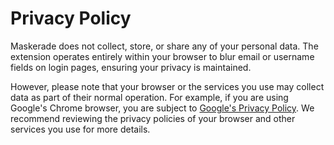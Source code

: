 # Privacy Policy

Maskerade does not collect, store, or share any of your personal data. The extension operates entirely within your browser to blur email or username fields on login pages, ensuring your privacy is maintained.

However, please note that your browser or the services you use may collect data as part of their normal operation. For example, if you are using Google's Chrome browser, you are subject to [Google's Privacy Policy](https://policies.google.com/privacy). We recommend reviewing the privacy policies of your browser and other services you use for more details.